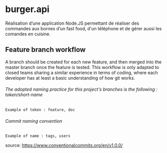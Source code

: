 # burger.api
Réalisation d’une application Node.JS permettant de réaliser des commandes aux bornes d’un fast food, d'un téléphone et de gérer aussi les comandes en cuisine.

## Feature branch workflow
A branch should be created for each new feature, and then merged into the master branch once the feature is tested. This workflow is only adapted to closed teams sharing a similar experience in terms of coding, where each developer has at least a basic understanding of how git works.

###### The adopted naming practice for this project's branches is the following : token/short-name

```Example of token : feature, doc```

###### Commit naming convention

```Example of name : tags, users```

source:
https://www.conventionalcommits.org/en/v1.0.0/
